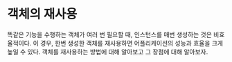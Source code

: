 # 객체의 재사용
똑같은 기능을 수행하는 객체가 여러 번 필요할 때, 인스턴스를 매번 생성하는 것은 비효율적이다. 이 경우, 한번 생성한 객체를 재사용하면 어플리케이션의 성능과 효율을 크게 높일 수 있다. 객체를 재사용하는 방법에 대해 알아보고 그 장점에 대해 알아보자.